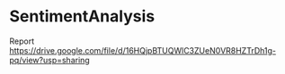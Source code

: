 # SentimentAnalysis
Report https://drive.google.com/file/d/16HQjpBTUQWlC3ZUeN0VR8HZTrDh1g-pq/view?usp=sharing
